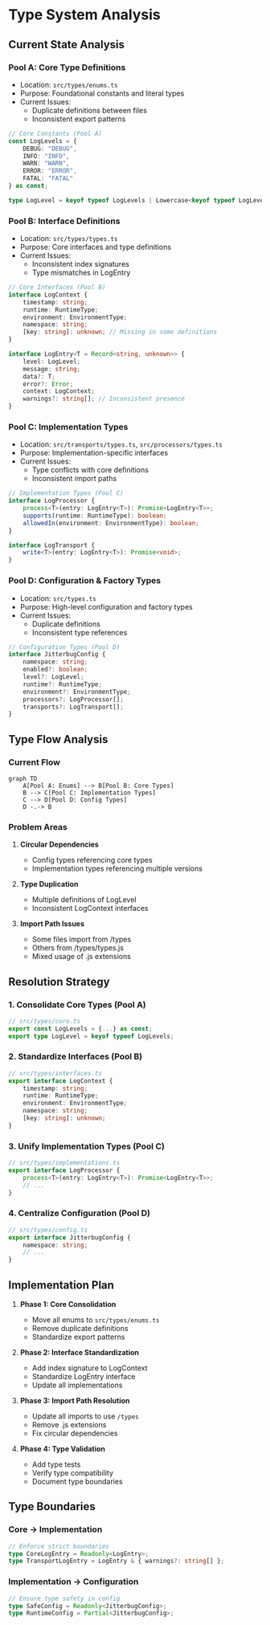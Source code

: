 # Type System Analysis

## Current State Analysis

### Pool A: Core Type Definitions
- Location: `src/types/enums.ts`
- Purpose: Foundational constants and literal types
- Current Issues:
  - Duplicate definitions between files
  - Inconsistent export patterns
```typescript
// Core Constants (Pool A)
const LogLevels = {
    DEBUG: "DEBUG",
    INFO: "INFO",
    WARN: "WARN",
    ERROR: "ERROR",
    FATAL: "FATAL"
} as const;

type LogLevel = keyof typeof LogLevels | Lowercase<keyof typeof LogLevels>;
```

### Pool B: Interface Definitions
- Location: `src/types/types.ts`
- Purpose: Core interfaces and type definitions
- Current Issues:
  - Inconsistent index signatures
  - Type mismatches in LogEntry
```typescript
// Core Interfaces (Pool B)
interface LogContext {
    timestamp: string;
    runtime: RuntimeType;
    environment: EnvironmentType;
    namespace: string;
    [key: string]: unknown; // Missing in some definitions
}

interface LogEntry<T = Record<string, unknown>> {
    level: LogLevel;
    message: string;
    data?: T;
    error?: Error;
    context: LogContext;
    warnings?: string[]; // Inconsistent presence
}
```

### Pool C: Implementation Types
- Location: `src/transports/types.ts`, `src/processors/types.ts`
- Purpose: Implementation-specific interfaces
- Current Issues:
  - Type conflicts with core definitions
  - Inconsistent import paths
```typescript
// Implementation Types (Pool C)
interface LogProcessor {
    process<T>(entry: LogEntry<T>): Promise<LogEntry<T>>;
    supports(runtime: RuntimeType): boolean;
    allowedIn(environment: EnvironmentType): boolean;
}

interface LogTransport {
    write<T>(entry: LogEntry<T>): Promise<void>;
}
```

### Pool D: Configuration & Factory Types
- Location: `src/types.ts`
- Purpose: High-level configuration and factory types
- Current Issues:
  - Duplicate definitions
  - Inconsistent type references
```typescript
// Configuration Types (Pool D)
interface JitterbugConfig {
    namespace: string;
    enabled?: boolean;
    level?: LogLevel;
    runtime?: RuntimeType;
    environment?: EnvironmentType;
    processors?: LogProcessor[];
    transports?: LogTransport[];
}
```

## Type Flow Analysis

### Current Flow
```mermaid
graph TD
    A[Pool A: Enums] --> B[Pool B: Core Types]
    B --> C[Pool C: Implementation Types]
    C --> D[Pool D: Config Types]
    D -.-> B
```

### Problem Areas
1. **Circular Dependencies**
   - Config types referencing core types
   - Implementation types referencing multiple versions

2. **Type Duplication**
   - Multiple definitions of LogLevel
   - Inconsistent LogContext interfaces

3. **Import Path Issues**
   - Some files import from /types
   - Others from /types/types.js
   - Mixed usage of .js extensions

## Resolution Strategy

### 1. Consolidate Core Types (Pool A)
```typescript
// src/types/core.ts
export const LogLevels = {...} as const;
export type LogLevel = keyof typeof LogLevels;
```

### 2. Standardize Interfaces (Pool B)
```typescript
// src/types/interfaces.ts
export interface LogContext {
    timestamp: string;
    runtime: RuntimeType;
    environment: EnvironmentType;
    namespace: string;
    [key: string]: unknown;
}
```

### 3. Unify Implementation Types (Pool C)
```typescript
// src/types/implementations.ts
export interface LogProcessor {
    process<T>(entry: LogEntry<T>): Promise<LogEntry<T>>;
    // ...
}
```

### 4. Centralize Configuration (Pool D)
```typescript
// src/types/config.ts
export interface JitterbugConfig {
    namespace: string;
    // ...
}
```

## Implementation Plan

1. **Phase 1: Core Consolidation**
   - Move all enums to `src/types/enums.ts`
   - Remove duplicate definitions
   - Standardize export patterns

2. **Phase 2: Interface Standardization**
   - Add index signature to LogContext
   - Standardize LogEntry interface
   - Update all implementations

3. **Phase 3: Import Path Resolution**
   - Update all imports to use `/types`
   - Remove .js extensions
   - Fix circular dependencies

4. **Phase 4: Type Validation**
   - Add type tests
   - Verify type compatibility
   - Document type boundaries

## Type Boundaries

### Core → Implementation
```typescript
// Enforce strict boundaries
type CoreLogEntry = Readonly<LogEntry>;
type TransportLogEntry = LogEntry & { warnings?: string[] };
```

### Implementation → Configuration
```typescript
// Ensure type safety in config
type SafeConfig = Readonly<JitterbugConfig>;
type RuntimeConfig = Partial<JitterbugConfig>;
``` 